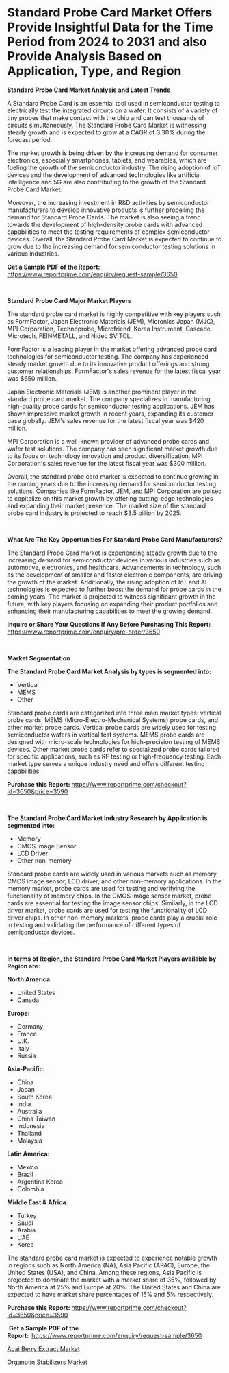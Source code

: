 <p><h1>Standard Probe Card Market Offers Provide Insightful Data for the Time Period from 2024 to 2031 and also Provide Analysis Based on Application, Type, and Region</h1></p><p><strong>Standard Probe Card Market Analysis and Latest Trends</strong></p>
<p><p>A Standard Probe Card is an essential tool used in semiconductor testing to electrically test the integrated circuits on a wafer. It consists of a variety of tiny probes that make contact with the chip and can test thousands of circuits simultaneously. The Standard Probe Card Market is witnessing steady growth and is expected to grow at a CAGR of 3.30% during the forecast period.</p><p>The market growth is being driven by the increasing demand for consumer electronics, especially smartphones, tablets, and wearables, which are fueling the growth of the semiconductor industry. The rising adoption of IoT devices and the development of advanced technologies like artificial intelligence and 5G are also contributing to the growth of the Standard Probe Card Market.</p><p>Moreover, the increasing investment in R&D activities by semiconductor manufacturers to develop innovative products is further propelling the demand for Standard Probe Cards. The market is also seeing a trend towards the development of high-density probe cards with advanced capabilities to meet the testing requirements of complex semiconductor devices. Overall, the Standard Probe Card Market is expected to continue to grow due to the increasing demand for semiconductor testing solutions in various industries.</p></p>
<p><strong>Get a Sample PDF of the Report:&nbsp;</strong> <a href="https://www.reportprime.com/enquiry/request-sample/3650">https://www.reportprime.com/enquiry/request-sample/3650</a></p>
<p>&nbsp;</p>
<p><strong>Standard Probe Card Major Market Players</strong></p>
<p><p>The standard probe card market is highly competitive with key players such as FormFactor, Japan Electronic Materials (JEM), Micronics Japan (MJC), MPI Corporation, Technoprobe, Microfriend, Korea Instrument, Cascade Microtech, FEINMETALL, and Nidec SV TCL.</p><p>FormFactor is a leading player in the market offering advanced probe card technologies for semiconductor testing. The company has experienced steady market growth due to its innovative product offerings and strong customer relationships. FormFactor's sales revenue for the latest fiscal year was $650 million.</p><p>Japan Electronic Materials (JEM) is another prominent player in the standard probe card market. The company specializes in manufacturing high-quality probe cards for semiconductor testing applications. JEM has shown impressive market growth in recent years, expanding its customer base globally. JEM's sales revenue for the latest fiscal year was $420 million.</p><p>MPI Corporation is a well-known provider of advanced probe cards and wafer test solutions. The company has seen significant market growth due to its focus on technology innovation and product diversification. MPI Corporation's sales revenue for the latest fiscal year was $300 million.</p><p>Overall, the standard probe card market is expected to continue growing in the coming years due to the increasing demand for semiconductor testing solutions. Companies like FormFactor, JEM, and MPI Corporation are poised to capitalize on this market growth by offering cutting-edge technologies and expanding their market presence. The market size of the standard probe card industry is projected to reach $3.5 billion by 2025.</p></p>
<p>&nbsp;</p>
<p><strong>What Are The Key Opportunities For Standard Probe Card Manufacturers?</strong></p>
<p><p>The Standard Probe Card market is experiencing steady growth due to the increasing demand for semiconductor devices in various industries such as automotive, electronics, and healthcare. Advancements in technology, such as the development of smaller and faster electronic components, are driving the growth of the market. Additionally, the rising adoption of IoT and AI technologies is expected to further boost the demand for probe cards in the coming years. The market is projected to witness significant growth in the future, with key players focusing on expanding their product portfolios and enhancing their manufacturing capabilities to meet the growing demand.</p></p>
<p><strong>Inquire or Share Your Questions If Any Before Purchasing This Report:</strong> <a href="https://www.reportprime.com/enquiry/pre-order/3650">https://www.reportprime.com/enquiry/pre-order/3650</a></p>
<p>&nbsp;</p>
<p><strong>Market Segmentation</strong></p>
<p><strong>The Standard Probe Card Market Analysis by types is segmented into:</strong></p>
<p><ul><li>Vertical</li><li>MEMS</li><li>Other</li></ul></p>
<p><p>Standard probe cards are categorized into three main market types: vertical probe cards, MEMS (Micro-Electro-Mechanical Systems) probe cards, and other market probe cards. Vertical probe cards are widely used for testing semiconductor wafers in vertical test systems. MEMS probe cards are designed with micro-scale technologies for high-precision testing of MEMS devices. Other market probe cards refer to specialized probe cards tailored for specific applications, such as RF testing or high-frequency testing. Each market type serves a unique industry need and offers different testing capabilities.</p></p>
<p><strong>Purchase this Report:&nbsp;</strong><a href="https://www.reportprime.com/checkout?id=3650&price=3590">https://www.reportprime.com/checkout?id=3650&price=3590</a></p>
<p>&nbsp;</p>
<p><strong>The Standard Probe Card Market Industry Research by Application is segmented into:</strong></p>
<p><ul><li>Memory</li><li>CMOS Image Sensor</li><li>LCD Driver</li><li>Other non-memory</li></ul></p>
<p><p>Standard probe cards are widely used in various markets such as memory, CMOS image sensor, LCD driver, and other non-memory applications. In the memory market, probe cards are used for testing and verifying the functionality of memory chips. In the CMOS image sensor market, probe cards are essential for testing the image sensor chips. Similarly, in the LCD driver market, probe cards are used for testing the functionality of LCD driver chips. In other non-memory markets, probe cards play a crucial role in testing and validating the performance of different types of semiconductor devices.</p></p>
<p>&nbsp;</p>
<p><strong>In terms of Region, the Standard Probe Card Market Players available by Region are:</strong></p>
<p>
    <p> <strong> North America: </strong>
        <ul>
            <li>United States</li>
            <li>Canada</li>
        </ul>
        </p> 
    <p> <strong> Europe: </strong>
        <ul>
            <li>Germany</li>
            <li>France</li>
            <li>U.K.</li>
            <li>Italy</li>
            <li>Russia</li>
        </ul>
        </p> 
    <p> <strong> Asia-Pacific: </strong>
        <ul>
            <li>China</li>
            <li>Japan</li>
            <li>South Korea</li>
            <li>India</li>
            <li>Australia</li>
            <li>China Taiwan</li>
            <li>Indonesia</li>
            <li>Thailand</li>
            <li>Malaysia</li>
        </ul>
        </p> 
    <p> <strong> Latin America: </strong>
        <ul>
            <li>Mexico</li>
            <li>Brazil</li>
            <li>Argentina Korea</li>
            <li>Colombia</li>
        </ul>
        </p> 
    <p> <strong> Middle East & Africa: </strong>
        <ul>
            <li>Turkey</li>
            <li>Saudi</li>
            <li>Arabia</li>
            <li>UAE</li>
            <li>Korea</li>
        </ul>
    </p>
    </p>
<p><p>The standard probe card market is expected to experience notable growth in regions such as North America (NA), Asia Pacific (APAC), Europe, the United States (USA), and China. Among these regions, Asia Pacific is projected to dominate the market with a market share of 35%, followed by North America at 25% and Europe at 20%. The United States and China are expected to have market share percentages of 15% and 5% respectively.</p></p>
<p><strong>Purchase this Report: </strong><a href="https://www.reportprime.com/checkout?id=3650&price=3590">https://www.reportprime.com/checkout?id=3650&price=3590</a></p>
<p>&nbsp;<strong>Get a Sample PDF of the Report:&nbsp;&nbsp;</strong><a href="https://www.reportprime.com/enquiry/request-sample/3650">https://www.reportprime.com/enquiry/request-sample/3650</a></p>
<p><strong></strong></p>
<p><p><a href="https://summer-dogwood-3e9.notion.site/Acai-Berry-Extract-Market-Research-Report-The-Key-To-Successful-Business-Strategy-Forecasted-for-Pe-1509830d6ae2410fb04ce28e1b5fbf29">Acai Berry Extract Market</a></p><p><a href="https://forested-sushi-9b0.notion.site/Organotin-Stabilizers-Market-Research-Report-Reveals-The-Latest-Trends-And-Opportunities-of-this-Mar-5c77ac230a8741fc96217f1ab7f4b0ee">Organotin Stabilizers Market</a></p></p>